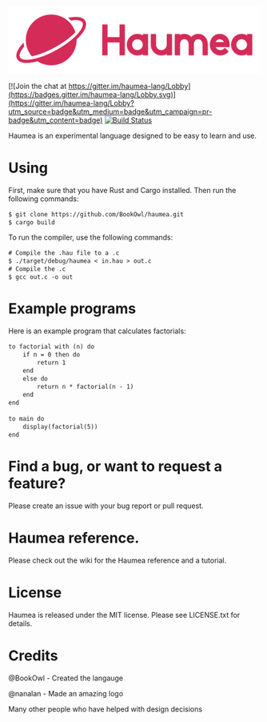 <div align='center'>
  <img src='haumea.png' alt='Haumea'>
</div>

[![Join the chat at https://gitter.im/haumea-lang/Lobby](https://badges.gitter.im/haumea-lang/Lobby.svg)](https://gitter.im/haumea-lang/Lobby?utm_source=badge&utm_medium=badge&utm_campaign=pr-badge&utm_content=badge) [![Build Status](https://travis-ci.org/haumea-lang/haumea.svg?branch=master)](https://travis-ci.org/haumea-lang/haumea)

Haumea is an experimental language designed to be easy to learn and use.
# Using

First, make sure that you have Rust and Cargo installed. Then run the following commands:

```
$ git clone https://github.com/BookOwl/haumea.git
$ cargo build
```

To run the compiler, use the following commands:

```
# Compile the .hau file to a .c
$ ./target/debug/haumea < in.hau > out.c
# Compile the .c
$ gcc out.c -o out
```

# Example programs

Here is an example program that calculates factorials:

```
to factorial with (n) do
    if n = 0 then do
        return 1
    end
    else do
        return n * factorial(n - 1)
    end
end

to main do
    display(factorial(5))
end
```

# Find a bug, or want to request a feature?
Please create an issue with your bug report or pull request.

# Haumea reference.
Please check out the wiki for the Haumea reference and a tutorial.

# License
Haumea is released under the MIT license. Please see LICENSE.txt for details.

# Credits
@BookOwl - Created the langauge

@nanalan - Made an amazing logo

Many other people who have helped with design decisions

